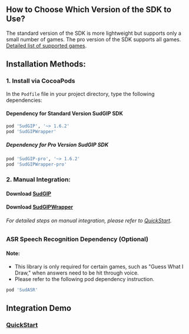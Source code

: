 ## How to Choose Which Version of the SDK to Use?

The standard version of the SDK is more lightweight but supports only a small number of games. The pro version of the SDK supports all games. [Detailed list of supported games](https://docs.sud.tech/en-US/app/Client/StartUp.html).

## Installation Methods:

### 1. Install via CocoaPods

In the `Podfile` file in your project directory, type the following dependencies:

#### Dependency for Standard Version SudGIP SDK

```ruby
pod 'SudGIP', '~> 1.6.2'
pod 'SudGIPWrapper'
```

##### Dependency for Pro Version SudGIP SDK

```ruby
pod 'SudGIP-pro', '~> 1.6.2'
pod 'SudGIPWrapper-pro'
```

### 2. Manual Integration:

#### Download [SudGIP](https://github.com/SudTechnology/sud-mgp-ios/releases)

#### Download [SudGIPWrapper](https://github.com/SudTechnology/SudMGPWrapper)

###### For detailed steps on manual integration, please refer to [QuickStart](https://github.com/SudTechnology/hello-sud-plus-ios/blob/master/project/Example/QuickStart/README.md).

### ASR Speech Recognition Dependency (Optional)

#### Note:

- This library is only required for certain games, such as "Guess What I Draw," when answers need to be hit through voice.
- Please refer to the following pod dependency instruction.

```ruby
pod 'SudASR'
```

## Integration Demo

### [QuickStart](https://github.com/SudTechnology/hello-sud-plus-ios/blob/master/project/Example/QuickStart/README.md)
